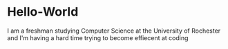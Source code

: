 # Hello-World

I am a freshman studying Computer Science at the University of Rochester and I'm having a hard time trying to become effiecent at coding

